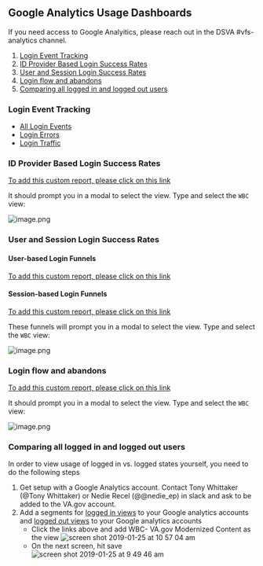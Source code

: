 ## Google Analytics Usage Dashboards

If you need access to Google Analyitics, please reach out in the DSVA #vfs-analytics channel.

1. [Login Event Tracking](#login-event-tracking)
2. [ID Provider Based Login Success Rates](#ID-Provider-Based-Login-Success-Rates)
3. [User and Session Login Success Rates](#User-and-Session-Login-Success-Rates)
4. [Login flow and abandons](#Login-flow-and-abandons)
5. [Comparing all logged in and logged out users](#Comparing-all-logged-in-and-logged-out-users)

### Login Event Tracking
- [All Login Events](https://analytics.google.com/analytics/web/#/report/content-event-events/a50123418w177519031p184624291/explorer-table.plotKeys=%5B%5D&_r.drilldown=analytics.eventCategory:Sign-on,analytics.eventAction:Login%20-%20vagovprod/)
- [Login Errors](https://analytics.google.com/analytics/web/?authuser=0#/report/content-event-events/a50123418w177519031p184624291/_u.dateOption=last30days&_.useg=builtin1&explorer-segmentExplorer.segmentId=analytics.eventLabel&_r.drilldown=analytics.eventCategory:Sign-on&explorer-table.plotKeys=%5B%5B%22login-error-user-fetch%22%5D%5D&explorer-table.rowCount=10&explorer-table.filter=login-error&explorer-table-dataTable.sortColumnName=analytics.totalEvents&explorer-table-dataTable.sortDescending=true/)
- [Login Traffic](https://analytics.google.com/analytics/web/#/report/visitors-overview/a50123418w177519031p184624291/_u.date00=20181107&_u.date01=20190419&_.useg=usereWAcODNhTTSmUauy002bXw&overview-graphOptions.primaryConcept=analytics.visits&overview-graphOptions.clearCompareConcept=true/)

### ID Provider Based Login Success Rates
[To add this custom report, please click on this link](https://analytics.google.com/analytics/web/template?uid=eDq1ejVwQxOIyPb_FXcQMA)

It should prompt you in a modal to select the view. Type and select the `WBC` view:

![image.png](https://images.zenhubusercontent.com/5b295b9ff378ea1890b3d77e/443bbec7-983a-4f3f-93b8-5bbee6ad4393)

### User and Session Login Success Rates

#### User-based Login Funnels
[To add this custom report, please click on this link](https://analytics.google.com/analytics/web/template?uid=TO8RUsv2TGK_MR7zZYoORw)


#### Session-based Login Funnels
[To add this custom report, please click on this link](https://analytics.google.com/analytics/web/template?uid=M7AlVUooQfOrGWk0wV3doQ)

These funnels will prompt you in a modal to select the view. Type and select the `WBC` view:

![image.png](https://images.zenhubusercontent.com/5b295b9ff378ea1890b3d77e/443bbec7-983a-4f3f-93b8-5bbee6ad4393)


### Login flow and abandons
[To add this custom report, please click on this link](https://analytics.google.com/analytics/web/template?uid=dANULFfwSi6AGpH1IBYkbg)

It should prompt you in a modal to select the view. Type and select the `WBC` view:

![image.png](https://images.zenhubusercontent.com/5b295b9ff378ea1890b3d77e/443bbec7-983a-4f3f-93b8-5bbee6ad4393)

### Comparing all logged in and logged out users
In order to view usage of logged in vs. logged states yourself, you need to do the following steps
1. Get setup with a Google Analytics account. Contact Tony Whittaker (@Tony Whittaker) or Nedie Recel (@@nedie_ep) in slack and ask to be added to the VA.gov account.
2. Add a segments for [logged in views](https://analytics.google.com/analytics/web/template?uid=PAHEjO0CQomGz2b6_UHSIA) to your Google analytics accounts and [logged out views](https://analytics.google.com/analytics/web/template?uid=Q2L9r2FXS2m_7GRi7hqvGg) to your Google analytics accounts
   - Click the links above and add WBC- VA.gov Modernized Content as the view
   ![screen shot 2019-01-25 at 10 57 04 am](https://user-images.githubusercontent.com/21130918/51756872-ff785880-208f-11e9-9962-1028ca24cc45.png)
   - On the next screen, hit save
   ![screen shot 2019-01-25 at 9 49 46 am](https://user-images.githubusercontent.com/21130918/51756950-2e8eca00-2090-11e9-9bfc-a439154dc0e2.png)
